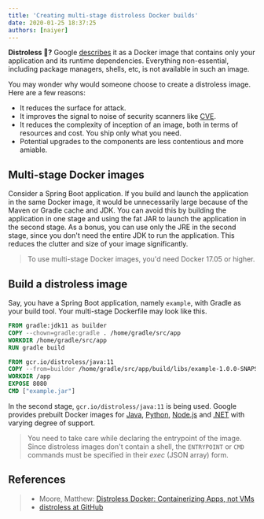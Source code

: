 ```yaml
---
title: 'Creating multi-stage distroless Docker builds'
date: 2020-01-25 18:37:25
authors: [naiyer]
---
```


**Distroless 🤔?** Google [describes](https://github.com/GoogleContainerTools/distroless#distroless-docker-images) it as a Docker image that contains only your application and its runtime dependencies. Everything non-essential, including package managers, shells, etc, is not available in such an image.

You may wonder why would someone choose to create a distroless image. Here are a few reasons:
- It reduces the surface for attack. 
- It improves the signal to noise of security scanners like [CVE](https://cve.mitre.org/).
- It reduces the complexity of inception of an image, both in terms of resources and cost. You ship only what you need.
- Potential upgrades to the components are less contentious and more amiable.

## Multi-stage Docker images

Consider a Spring Boot application. If you build and launch the application in the same Docker image, it would be unnecessarily large because of the Maven or Gradle cache and JDK. You can avoid this by building the application in one stage and using the fat JAR to launch the application in the second stage. As a bonus, you can use only the JRE in the second stage, since you don't need the entire JDK to run the application. This reduces the clutter and size of your image significantly.

> To use multi-stage Docker images, you'd need Docker 17.05 or higher.

## Build a distroless image

Say, you have a Spring Boot application, namely `example`, with Gradle as your build tool. Your multi-stage Dockerfile may look like this.

```dockerfile
FROM gradle:jdk11 as builder
COPY --chown=gradle:gradle . /home/gradle/src/app
WORKDIR /home/gradle/src/app
RUN gradle build

FROM gcr.io/distroless/java:11
COPY --from=builder /home/gradle/src/app/build/libs/example-1.0.0-SNAPSHOT.jar /app/example.jar
WORKDIR /app
EXPOSE 8080
CMD ["example.jar"]
```

In the second stage, `gcr.io/distroless/java:11` is being used. Google provides prebuilt Docker images for [Java](https://github.com/GoogleContainerTools/distroless/blob/master/java/README.md), [Python](https://github.com/GoogleContainerTools/distroless/blob/master/experimental/python3/README.md), [Node.js](https://github.com/GoogleContainerTools/distroless/blob/master/experimental/nodejs/README.md) and [.NET](https://github.com/GoogleContainerTools/distroless/blob/master/experimental/dotnet/README.md) with varying degree of support.

> You need to take care while declaring the entrypoint of the image. Since distroless images don't contain a shell, the `ENTRYPOINT` or `CMD` commands must be specified in their *exec* (JSON array) form.

## References

> - Moore, Matthew: [Distroless Docker: Containerizing Apps, not VMs](https://www.youtube.com/watch?v=lviLZFciDv4)
> - [distroless at GitHub](https://github.com/GoogleContainerTools/distroless)
